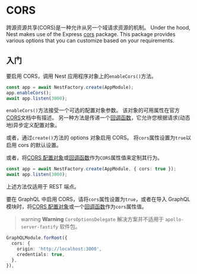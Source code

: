 # CORS

跨源资源共享(CORS)是一种允许从另一个域请求资源的机制。
Under the hood, Nest makes use of the Express [cors](https://github.com/expressjs/cors) package.
This package provides various options that you can customize based on your requirements.

## 入门

要启用 CORS，调用 Nest 应用程序对象上的`enableCors()`方法。

```typescript
const app = await NestFactory.create(AppModule);
app.enableCors();
await app.listen(3000);
```

`enableCors()`方法接受一个可选的配置对象参数。
该对象的可用属性在官方[CORS](https://github.com/expressjs/cors#configuration-options)文档中有描述。
另一种方法是传递一个[回调函数](https://github.com/expressjs/cors#configuring-cors-asynchronously)，它允许您根据请求(动态地)异步定义配置对象。

或者，通过`create()`方法的 options 对象启用 CORS。
将`cors`属性设置为`true`以启用 cors 的默认设置。

或者，将[CORS 配置对象](https://github.com/expressjs/cors#configuration-options)或[回调函数](https://github.com/expressjs/cors#configuring-cors-asynchronously)作为`CORS`属性值来定制其行为。

```typescript
const app = await NestFactory.create(AppModule, { cors: true });
await app.listen(3000);
```

上述方法仅适用于 REST 端点。

要在 GraphQL 中启用 CORS，请将`cors`属性设置为`true`，或者在导入 GraphQL 模块时，将[CORS 配置对象](https://github.com/expressjs/cors#configuration-options)或一个[回调函数](https://github.com/expressjs/cors#configuring-cors-asynchronously)作为`cors`属性值。

> warning **Warning** `CorsOptionsDelegate` 解决方案并不适用于 `apollo-server-fastify` 软件包。

```typescript
GraphQLModule.forRoot({
  cors: {
    origin: 'http://localhost:3000',
    credentials: true,
  },
}),
```
